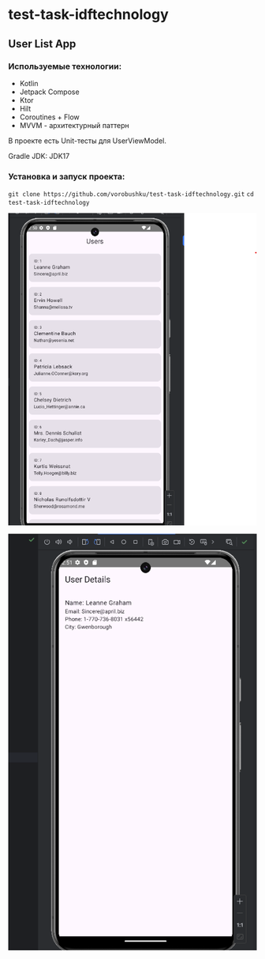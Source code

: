 # test-task-idftechnology

## User List App
### Используемые технологии:
- Kotlin
- Jetpack Compose
- Ktor
- Hilt
- Coroutines + Flow
- MVVM - архитектурный паттерн

В проекте есть Unit-тесты для UserViewModel.

Gradle JDK: JDK17

### Установка и запуск проекта:
`git clone https://github.com/vorobushku/test-task-idftechnology.git`
`cd test-task-idftechnology`

![Users](https://github.com/vorobushku/test-task-idftechnology/blob/main/1.png)

![User Details](https://github.com/vorobushku/test-task-idftechnology/blob/main/2.png)
